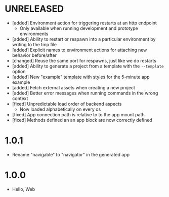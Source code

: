 # UNRELEASED

  * [added] Environment action for triggering restarts at an http endpoint
    * Only available when running development and prototype environments
  * [added] Ability to restart or respawn into a particular environment by writing to the tmp file
  * [added] Explicit names to environment actions for attaching new behavior before/after
  * [changed] Reuse the same port for respawns, just like we do restarts
  * [added] Ability to generate a project from a template with the `--template` option
  * [added] New "example" template with styles for the 5-minute app example
  * [added] Fetch external assets when creating a new project
  * [added] Better error messages when running commands in the wrong context
  * [fixed] Unpredictable load order of backend aspects
    * Now loaded alphabetically on every os
  * [fixed] App connection path is relative to to the app mount path
  * [fixed] Methods defined an an app block are now correctly defined

# 1.0.1

  * Rename "navigable" to "navigator" in the generated app

# 1.0.0

  * Hello, Web
